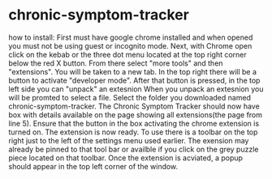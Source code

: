 # chronic-symptom-tracker
how to install:
First must have google chrome installed and when opened you must not be using guest or incognito mode.
Next, with Chrome open click on the kebab or the three dot menu located at the top right corner below the red X button. From there select "more tools" and then "extensions".
You will be taken to a new tab. In the top right there will be a button to activate "developer mode". After that button is pressed, in the top left side you can "unpack" an extesnion
When you unpack an extesnion you will be promted to select a file. Select the folder you downloaded named chronic-symptom-tracker.
The Chronic Symptom Tracker should now have box with details available on the page showing all extensions(the page from line 5). Ensure that the button in the box activating the chrome extension is turned on.
The extension is now ready. To use there is a toolbar on the top right just to the left of the settings menu used earlier. The exension may already be pinned to that tool bar or availble if you click on the grey puzzle piece located on that toolbar. Once the extension is acviated, a popup should appear in the top left corner of the window.
